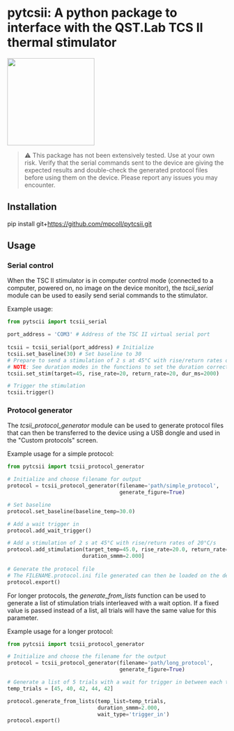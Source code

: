 # pytcsii: A python package to interface with the QST.Lab TCS II thermal stimulator


<img src="https://static.wixstatic.com/media/cdfa5d_c7427cb0e2d649c79ebf5fcbcb69d052~mv2_d_2998_2248_s_2.png/v1/fill/w_2998,h_2245,al_c,q_95,enc_auto/cdfa5d_c7427cb0e2d649c79ebf5fcbcb69d052~mv2_d_2998_2248_s_2.png" width="200" height="200" />

> :warning: This package has not been extensively tested. Use at your own risk. Verify that the serial commands sent to the device are giving the expected results and double-check the generated protocol files before using them on the device. Please report any issues you may encounter.




## Installation

pip install git+https://github.com/mpcoll/pytcsii.git


## Usage

### Serial control

When the TSC II stimulator is in computer control mode (connected to a computer, powered on, no image on the device monitor), the *tscii_serial* module can be used to easily send serial commands to the stimulator.

Example usage:

```python
from pytscii import tcsii_serial

port_address = 'COM3' # Address of the TSC II virtual serial port
 
tcsii = tcsii_serial(port_address) # Initialize
tcsii.set_baseline(30) # Set baseline to 30
# Prepare to send a stimulation of 2 s at 45°C with rise/return rates of 20°C/s
# NOTE: See duration modes in the functions to set the duration correctly
tcsii.set_stim(target=45, rise_rate=20, return_rate=20, dur_ms=2000)

# Trigger the stimulation
tcsii.trigger()
```


### Protocol generator

The *tcsii_protocol_generator* module can be used to generate protocol files that can then be transferred to the device using a USB dongle and used in the "Custom protocols" screen.

Example usage for a simple protocol:
```python
from pytcsii import tcsii_protocol_generator

# Initialize and choose filename for output
protocol = tcsii_protocol_generator(filename='path/simple_protocol',
                                    generate_figure=True)

# Set baseline
protocol.set_baseline(baseline_temp=30.0)

# Add a wait trigger in
protocol.add_wait_trigger()

# Add a stimulation of 2 s at 45°C with rise/return rates of 20°C/s
protocol.add_stimulation(target_temp=45.0, rise_rate=20.0, return_rate=20.0, 
                        duration_smmm=2.000]
    
# Generate the protocol file
# The FILENAME.protocol.ini file generated can then be loaded on the device
protocol.export()
```

For longer protocols, the *generate_from_lists* function can be used to generate a list of stimulation trials interleaved with a wait option. If a fixed value is passed instead of a list, all trials will have the same value for this parameter. 

Example usage for a longer protocol:
```python
from pytcsii import tcsii_protocol_generator

# Initialize and choose the filename for the output
protocol = tcsii_protocol_generator(filename='path/long_protocol',
                                    generate_figure=True)

# Generate a list of 5 trials with a wait for trigger in between each trial
temp_trials = [45, 40, 42, 44, 42]

protocol.generate_from_lists(temp_list=temp_trials,
                             duration_smmm=2.000,
                             wait_type='trigger_in')
protocol.export()
```

